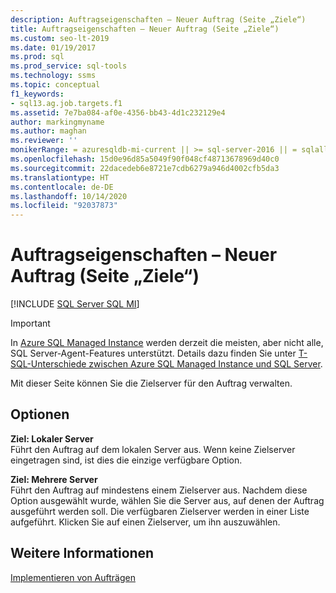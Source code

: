 ```yaml
---
description: Auftragseigenschaften – Neuer Auftrag (Seite „Ziele“)
title: Auftragseigenschaften – Neuer Auftrag (Seite „Ziele“)
ms.custom: seo-lt-2019
ms.date: 01/19/2017
ms.prod: sql
ms.prod_service: sql-tools
ms.technology: ssms
ms.topic: conceptual
f1_keywords:
- sql13.ag.job.targets.f1
ms.assetid: 7e7ba084-af0e-4356-bb43-4d1c232129e4
author: markingmyname
ms.author: maghan
ms.reviewer: ''
monikerRange: = azuresqldb-mi-current || >= sql-server-2016 || = sqlallproducts-allversions
ms.openlocfilehash: 15d0e96d85a5049f90f048cf48713678969d40c0
ms.sourcegitcommit: 22dacedeb6e8721e7cdb6279a946d4002cfb5da3
ms.translationtype: HT
ms.contentlocale: de-DE
ms.lasthandoff: 10/14/2020
ms.locfileid: "92037873"
---
```

# <a name="job-properties---new-job-targets-page"></a>Auftragseigenschaften – Neuer Auftrag (Seite „Ziele“)
[!INCLUDE [SQL Server SQL MI](../../includes/applies-to-version/sql-asdbmi.md)]

> [!IMPORTANT]  
> In [Azure SQL Managed Instance](/azure/sql-database/sql-database-managed-instance) werden derzeit die meisten, aber nicht alle, SQL Server-Agent-Features unterstützt. Details dazu finden Sie unter [T-SQL-Unterschiede zwischen Azure SQL Managed Instance und SQL Server](/azure/sql-database/sql-database-managed-instance-transact-sql-information#sql-server-agent).

Mit dieser Seite können Sie die Zielserver für den Auftrag verwalten.  
  
## <a name="options"></a>Optionen  
**Ziel: Lokaler Server**  
Führt den Auftrag auf dem lokalen Server aus. Wenn keine Zielserver eingetragen sind, ist dies die einzige verfügbare Option.  
  
**Ziel: Mehrere Server**  
Führt den Auftrag auf mindestens einem Zielserver aus. Nachdem diese Option ausgewählt wurde, wählen Sie die Server aus, auf denen der Auftrag ausgeführt werden soll. Die verfügbaren Zielserver werden in einer Liste aufgeführt. Klicken Sie auf einen Zielserver, um ihn auszuwählen.  
  
## <a name="see-also"></a>Weitere Informationen  
[Implementieren von Aufträgen](../../ssms/agent/implement-jobs.md)  
